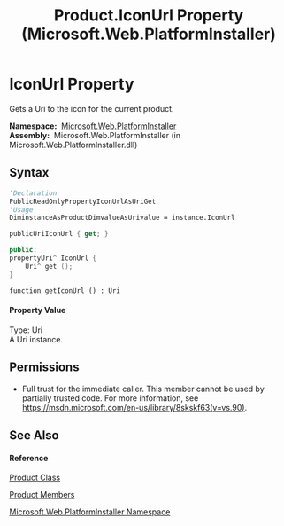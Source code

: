 ﻿---
title: Product.IconUrl Property  (Microsoft.Web.PlatformInstaller)
TOCTitle: IconUrl Property
ms:assetid: P:Microsoft.Web.PlatformInstaller.Product.IconUrl
ms:mtpsurl: https://msdn.microsoft.com/en-us/library/microsoft.web.platforminstaller.product.iconurl(v=VS.90)
ms:contentKeyID: 22049539
ms.date: 05/02/2012
mtps_version: v=VS.90
f1_keywords:
- Microsoft.Web.PlatformInstaller.Product.IconUrl
- Microsoft.Web.PlatformInstaller.Product.get_IconUrl
dev_langs:
- CSharp
- JScript
- VB
- c++
api_location:
- Microsoft.Web.PlatformInstaller.dll
api_name:
- Microsoft.Web.PlatformInstaller.Product.get_IconUrl
- Microsoft.Web.PlatformInstaller.Product.IconUrl
api_type:
- Managed
topic_type:
- apiref
- kbSyntax
product_family_name: VS
ROBOTS: INDEX,FOLLOW
---

# IconUrl Property

Gets a Uri to the icon for the current product.

**Namespace:**  [Microsoft.Web.PlatformInstaller](microsoft-web-platforminstaller-namespace.md)  
**Assembly:**  Microsoft.Web.PlatformInstaller (in Microsoft.Web.PlatformInstaller.dll)

## Syntax

``` vb
'Declaration
PublicReadOnlyPropertyIconUrlAsUriGet
'Usage
DiminstanceAsProductDimvalueAsUrivalue = instance.IconUrl
```

``` csharp
publicUriIconUrl { get; }
```

``` c++
public:
propertyUri^ IconUrl {
    Uri^ get ();
}
```

``` jscript
function getIconUrl () : Uri
```

#### Property Value

Type: Uri  
A Uri instance.  

## Permissions

  - Full trust for the immediate caller. This member cannot be used by partially trusted code. For more information, see <https://msdn.microsoft.com/en-us/library/8skskf63(v=vs.90)>.

## See Also

#### Reference

[Product Class](product-class-microsoft-web-platforminstaller.md)

[Product Members](product-members-microsoft-web-platforminstaller.md)

[Microsoft.Web.PlatformInstaller Namespace](microsoft-web-platforminstaller-namespace.md)


